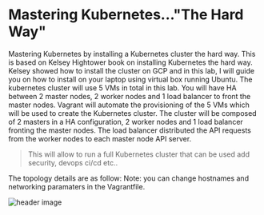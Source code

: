 # Mastering Kubernetes..."The Hard Way"

Mastering Kubernetes by installing a Kubernetes cluster the hard way. This is based on Kelsey Hightower book on installing Kubernetes the hard way.
Kelsey showed how to install the cluster on GCP and in this lab, I will guide you on how to install on your laptop using virtual box running Ubuntu.
The kubernetes cluster will use 5 VMs in total in this lab. You will have HA between 2 master nodes, 2 worker nodes and 1 load balancer to front the master nodes. 
Vagrant will automate the provisioning of the 5 VMs which will be used to create the Kubernetes cluster. The cluster will be composed of 2 masters in a HA configuration, 2 worker nodes and 1 load balancer fronting the master nodes. The load balancer distributed the API requests from the worker nodes to each master node API server.

>This will allow to run a full Kubernetes cluster that can be used add security, devops ci/cd etc..

The topology details are as follow: 
Note: you can change hostnames and networking paramaters in the Vagrantfile.
  
  ![header image](https://github.com/dean-houari/Mastering-Kubernetes/blob/master/LAB/K8stopo.png)
       


